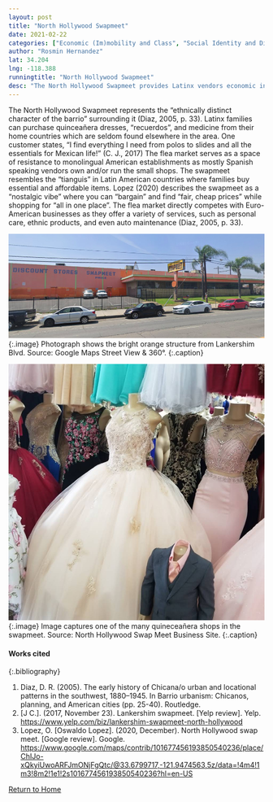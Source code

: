 ```yaml
---
layout: post
title: "North Hollywood Swapmeet"
date: 2021-02-22
categories: ["Economic (Im)mobility and Class", "Social Identity and Diversity"]
author: "Rosmin Hernandez"
lat: 34.204
lng: -118.388
runningtitle: "North Hollywood Swapmeet"
desc: "The North Hollywood Swapmeet provides Latinx vendors economic independence and allows the Latinx community to resist assimilation."
---
```

The North Hollywood Swapmeet represents the “ethnically distinct character of the barrio” surrounding it (Diaz, 2005, p. 33). Latinx families can purchase quinceañera dresses, “recuerdos”, and medicine from their home countries which are seldom found elsewhere in the area. One customer states, “I find everything I need from polos to slides and all the essentials for Mexican life!” (C. J., 2017) The flea market serves as a space of resistance to monolingual American establishments as mostly Spanish speaking vendors own and/or run the small shops. The swapmeet resembles the “tianguis” in Latin American countries where families buy essential and affordable items. Lopez (2020) describes the swapmeet as a “nostalgic vibe” where you can “bargain” and find “fair, cheap prices” while shopping for “all in one place”.  The flea market directly competes with Euro-American businesses as they offer a variety of services, such as personal care, ethnic products, and even auto maintenance (Diaz, 2005, p. 33). 

![North Hollywood Swapmeet Street View](images/NorthHollywoodSwapmeet_Pin2_Image1.png)
   {:.image} 
Photograph shows the bright orange structure from Lankershim Blvd. Source: Google Maps Street View & 360°.
   {:.caption} 

![North Hollywood Swapmeet Quinceañera Shop](images/NorthHollywoodSwapmeet_Pin2_Image2.jpg)
   {:.image} 
Image captures one of the many quineceañera shops in the swapmeet. Source: North Hollywood Swap Meet Business Site.
   {:.caption} 

#### Works cited

{:.bibliography}
1. Diaz, D. R. (2005). The early history of Chicana/o urban and locational patterns in the southwest, 1880–1945. In Barrio urbanism: Chicanos, planning, and American cities (pp. 25-40). Routledge.
2. [J C.]. (2017, November 23). Lankershim swapmeet. [Yelp review]. Yelp. https://www.yelp.com/biz/lankershim-swapmeet-north-hollywood
3. Lopez, O. [Oswaldo Lopez]. (2020, December). North Hollywood swap meet. [Google review]. Google. https://www.google.com/maps/contrib/101677456193850540236/place/ChIJo-xQkyiUwoARFJmONjFgQtc/@33.6799717,-121.9474563,5z/data=!4m4!1m3!8m2!1e1!2s101677456193850540236?hl=en-US

[Return to Home](https://uclachicanxstudies.github.io/BarrioSuburbanisms/)

